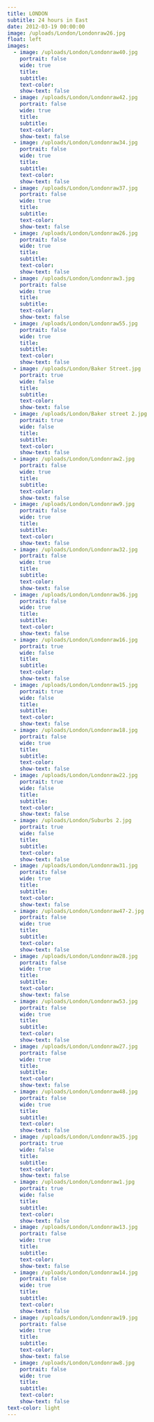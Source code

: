 ```yaml
---
title: LONDON
subtitle: 24 hours in East
date: 2012-03-19 00:00:00
image: /uploads/London/Londonraw26.jpg
float: left
images:
  - image: /uploads/London/Londonraw40.jpg
    portrait: false
    wide: true
    title:
    subtitle:
    text-color:
    show-text: false
  - image: /uploads/London/Londonraw42.jpg
    portrait: false
    wide: true
    title:
    subtitle:
    text-color:
    show-text: false
  - image: /uploads/London/Londonraw34.jpg
    portrait: false
    wide: true
    title:
    subtitle:
    text-color:
    show-text: false
  - image: /uploads/London/Londonraw37.jpg
    portrait: false
    wide: true
    title:
    subtitle:
    text-color:
    show-text: false
  - image: /uploads/London/Londonraw26.jpg
    portrait: false
    wide: true
    title:
    subtitle:
    text-color:
    show-text: false
  - image: /uploads/London/Londonraw3.jpg
    portrait: false
    wide: true
    title:
    subtitle:
    text-color:
    show-text: false
  - image: /uploads/London/Londonraw55.jpg
    portrait: false
    wide: true
    title:
    subtitle:
    text-color:
    show-text: false
  - image: /uploads/London/Baker Street.jpg
    portrait: true
    wide: false
    title:
    subtitle:
    text-color:
    show-text: false
  - image: /uploads/London/Baker street 2.jpg
    portrait: true
    wide: false
    title:
    subtitle:
    text-color:
    show-text: false
  - image: /uploads/London/Londonraw2.jpg
    portrait: false
    wide: true
    title:
    subtitle:
    text-color:
    show-text: false
  - image: /uploads/London/Londonraw9.jpg
    portrait: false
    wide: true
    title:
    subtitle:
    text-color:
    show-text: false
  - image: /uploads/London/Londonraw32.jpg
    portrait: false
    wide: true
    title:
    subtitle:
    text-color:
    show-text: false
  - image: /uploads/London/Londonraw36.jpg
    portrait: false
    wide: true
    title:
    subtitle:
    text-color:
    show-text: false
  - image: /uploads/London/Londonraw16.jpg
    portrait: true
    wide: false
    title:
    subtitle:
    text-color:
    show-text: false
  - image: /uploads/London/Londonraw15.jpg
    portrait: true
    wide: false
    title:
    subtitle:
    text-color:
    show-text: false
  - image: /uploads/London/Londonraw18.jpg
    portrait: false
    wide: true
    title:
    subtitle:
    text-color:
    show-text: false
  - image: /uploads/London/Londonraw22.jpg
    portrait: true
    wide: false
    title:
    subtitle:
    text-color:
    show-text: false
  - image: /uploads/London/Suburbs 2.jpg
    portrait: true
    wide: false
    title:
    subtitle:
    text-color:
    show-text: false
  - image: /uploads/London/Londonraw31.jpg
    portrait: false
    wide: true
    title:
    subtitle:
    text-color:
    show-text: false
  - image: /uploads/London/Londonraw47-2.jpg
    portrait: false
    wide: true
    title:
    subtitle:
    text-color:
    show-text: false
  - image: /uploads/London/Londonraw28.jpg
    portrait: false
    wide: true
    title:
    subtitle:
    text-color:
    show-text: false
  - image: /uploads/London/Londonraw53.jpg
    portrait: false
    wide: true
    title:
    subtitle:
    text-color:
    show-text: false
  - image: /uploads/London/Londonraw27.jpg
    portrait: false
    wide: true
    title:
    subtitle:
    text-color:
    show-text: false
  - image: /uploads/London/Londonraw48.jpg
    portrait: false
    wide: true
    title:
    subtitle:
    text-color:
    show-text: false
  - image: /uploads/London/Londonraw35.jpg
    portrait: true
    wide: false
    title:
    subtitle:
    text-color:
    show-text: false
  - image: /uploads/London/Londonraw1.jpg
    portrait: true
    wide: false
    title:
    subtitle:
    text-color:
    show-text: false
  - image: /uploads/London/Londonraw13.jpg
    portrait: false
    wide: true
    title:
    subtitle:
    text-color:
    show-text: false
  - image: /uploads/London/Londonraw14.jpg
    portrait: false
    wide: true
    title:
    subtitle:
    text-color:
    show-text: false
  - image: /uploads/London/Londonraw19.jpg
    portrait: false
    wide: true
    title:
    subtitle:
    text-color:
    show-text: false
  - image: /uploads/London/Londonraw8.jpg
    portrait: false
    wide: true
    title:
    subtitle:
    text-color:
    show-text: false
text-color: light
---
```



